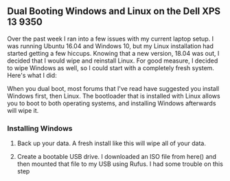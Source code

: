 ## Dual Booting Windows and Linux on the Dell XPS 13 9350

Over the past week I ran into a few issues with my current laptop setup. I was running Ubuntu 16.04 and Windows 10, but my Linux installation had started getting a few hiccups. Knowing that a new version, 18.04 was out, I decided that I would wipe and reinstall Linux. For good measure, I decided to wipe Windows as well, so I could start with a completely fresh system. Here's what I did:

When you dual boot, most forums that I've read have suggested you install Windows first, then Linux. The bootloader that is installed with Linux allows you to boot to both operating systems, and installing Windows afterwards will wipe it.

### Installing Windows

1. Back up your data. A fresh install like this will wipe all of your data.

2. Create a bootable USB drive. I downloaded an ISO file from here() and then mounted that file to my USB using Rufus. I had some trouble on this step